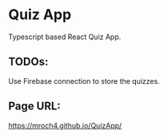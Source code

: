 # Quiz App

Typescript based React Quiz App.

## TODOs:

Use Firebase connection to store the quizzes.

## Page URL:

https://mroch4.github.io/QuizApp/
